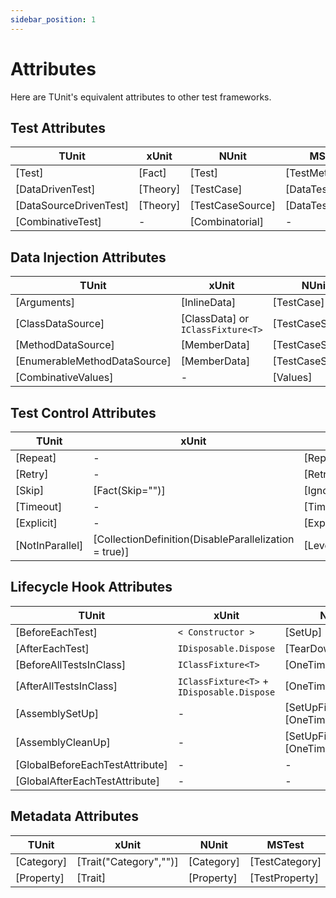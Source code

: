 ```yaml
---
sidebar_position: 1
---
```


# Attributes

Here are TUnit's equivalent attributes to other test frameworks.

## Test Attributes

| TUnit                  | xUnit    | NUnit            | MSTest           |
| ---------------------- | -------- | ---------------- | ---------------- |
| [Test]                 | [Fact]   | [Test]           | [TestMethod]     |
| [DataDrivenTest]       | [Theory] | [TestCase]       | [DataTestMethod] |
| [DataSourceDrivenTest] | [Theory] | [TestCaseSource] | [DataTestMethod] |
| [CombinativeTest]      | -        | [Combinatorial]  | -                |

## Data Injection Attributes

| TUnit                        | xUnit                             | NUnit            | MSTest        |
| ---------------------------- | --------------------------------- | ---------------- | ------------- |
| [Arguments]                  | [InlineData]                      | [TestCase]       | [DataRow]     |
| [ClassDataSource]            | [ClassData] or `IClassFixture<T>` | [TestCaseSource] | -             |
| [MethodDataSource]           | [MemberData]                      | [TestCaseSource] | [DynamicData] |
| [EnumerableMethodDataSource] | [MemberData]                      | [TestCaseSource] | [DynamicData] |
| [CombinativeValues]          | -                                 | [Values]         | -             |

## Test Control Attributes

| TUnit           | xUnit                                                 | NUnit                | MSTest   |
| --------------- | ----------------------------------------------------- | -------------------- | -------- |
| [Repeat]        | -                                                     | [Repeat]             | -        |
| [Retry]         | -                                                     | [Retry]              | -        |
| [Skip]          | [Fact(Skip="")]                                       | [Ignore]             | [Ignore] |
| [Timeout]       | -                                                     | [TimeOut]            | -        |
| [Explicit]      | -                                                     | [Explicit]           | -        |
| [NotInParallel] | [CollectionDefinition(DisableParallelization = true)] | [LevelOfParallelism] | -        |

## Lifecycle Hook Attributes

| TUnit                           | xUnit                                      | NUnit                              | MSTest               |
| ------------------------------- | ------------------------------------------ | ---------------------------------- | -------------------- |
| [BeforeEachTest]                | `< Constructor >`                          | [SetUp]                            | [TestInitialize]     |
| [AfterEachTest]                 | `IDisposable.Dispose`                      | [TearDown]                         | [TestCleanup]        |
| [BeforeAllTestsInClass]         | `IClassFixture<T>`                         | [OneTimeSetUp]                     | [ClassInitialize]    |
| [AfterAllTestsInClass]          | `IClassFixture<T>` + `IDisposable.Dispose` | [OneTimeTearDown]                  | [ClassCleanup]       |
| [AssemblySetUp]                 | -                                          | [SetUpFixture] + [OneTimeSetUp]    | [AssemblyInitialize] |
| [AssemblyCleanUp]               | -                                          | [SetUpFixture] + [OneTimeTearDown] | [AssemblyCleanup]    |
| [GlobalBeforeEachTestAttribute] | -                                          | -                                  | -                    |
| [GlobalAfterEachTestAttribute]  | -                                          | -                                  | -                    |

## Metadata Attributes

| TUnit      | xUnit                  | NUnit      | MSTest         |
| ---------- | ---------------------- | ---------- | -------------- |
| [Category] | [Trait("Category","")] | [Category] | [TestCategory] |
| [Property] | [Trait]                | [Property] | [TestProperty] |
